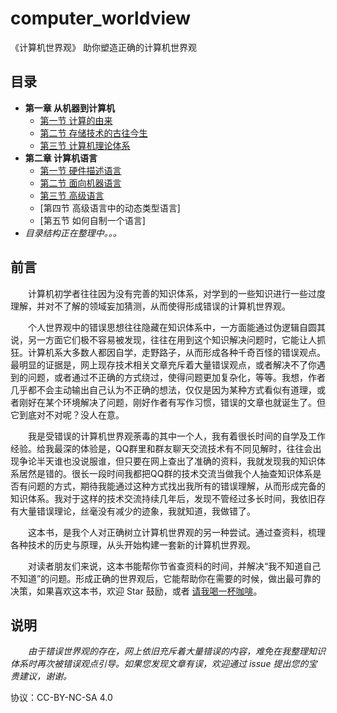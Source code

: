 # computer_worldview

《计算机世界观》 助你塑造正确的计算机世界观

## 目录

- **第一章 从机器到计算机**
    - [第一节 计算的由来](docs/01_01_compute.md)
    - [第二节 存储技术的古往今生](docs/01_02_datastore.md)
    - [第三节 计算机理论体系](docs/01_03_theory.md)
- **第二章 计算机语言**
    - [第一节 硬件描述语言](docs/02_01_hardware_desp_lang.md)
    - [第二节 面向机器语言](docs/02_02_hardware_lang.md)
    - [第三节 高级语言](docs/02_03_high_level_lang.md)
    - [第四节 高级语言中的动态类型语言]
    - [第五节 如何自制一个语言]
- *目录结构正在整理中。。。*
<!--
- **第三章 操作系统**
    - [第一节 操作系统架构]
    - [第二节 Windows]
    - [第三节 Linux]
- **第四章 PC软件、移动软件、Web软件及服务器软件**
    - [第一节 PC软件]
    - [第二节 移动应用]
    - [第三节 Web软件或小应用]
    - [第四节 服务器软件]
- **第四章 虚拟机及兼容层、虚拟化技术**
    - [第一节 什么是虚拟机]
    - [第二节 系统层级虚拟机应用]
    - [第三节 兼容层技术]
    - [第四节 CPU虚拟化]
    - [第五节 加壳工具的虚拟化原理]
- **第五章 音视频**
    - [第一节 音频]
    - [第二节 图像]
    - [第三节 编码与解码]
    - [第四节 上手音视频开发]
- **第六章 机器学习与人工智能**
-->

## 前言

　　计算机初学者往往因为没有完善的知识体系，对学到的一些知识进行一些过度理解，并对不了解的领域妄加猜测，从而使得形成错误的计算机世界观。

　　个人世界观中的错误思想往往隐藏在知识体系中，一方面能通过伪逻辑自圆其说，另一方面它们极不容易被发现，往往在用到这个知识解决问题时，它能让人抓狂。计算机系大多数人都因自学，走野路子，从而形成各种千奇百怪的错误观点。最明显的证据是，网上现存技术相关文章充斥着大量错误观点，或者解决不了你遇到的问题，或者通过不正确的方式绕过，使得问题更加复杂化，等等。我想，作者几乎都不会主动输出自己认为不正确的想法，仅仅是因为某种方式看似有道理，或者刚好在某个环境解决了问题，刚好作者有写作习惯，错误的文章也就诞生了。但它到底对不对呢？没人在意。

　　我是受错误的计算机世界观荼毒的其中一个人，我有着很长时间的自学及工作经验。给我最深的体验是，QQ群里和群友聊天交流技术有不同见解时，往往会出现争论半天谁也没说服谁，但只要在网上查出了准确的资料，我就发现我的知识体系居然是错的。很长一段时间我都把QQ群的技术交流当做我个人抽查知识体系是否有问题的方式，期待我能通过这种方式找出我所有的错误理解，从而形成完备的知识体系。我对于这样的技术交流持续几年后，发现不管经过多长时间，我依旧存有大量错误理论，丝毫没有减少的迹象，我就知道，我做错了。

　　这本书，是我个人对正确树立计算机世界观的另一种尝试。通过查资料，梳理各种技术的历史与原理，从头开始构建一套新的计算机世界观。

　　对读者朋友们来说，这本书能帮你节省查资料的时间，并解决“我不知道自己不知道”的问题。形成正确的世界观后，它能帮助你在需要的时候，做出最可靠的决策，如果喜欢这本书，欢迎 Star 鼓励，或者 [请我喝一杯咖啡](donate.jpg)。

## 说明

　　*由于错误世界观的存在，网上依旧充斥着大量错误的内容，难免在我整理知识体系时再次被错误观点引导。如果您发现文章有误，欢迎通过 issue 提出您的宝贵建议，谢谢。*

协议：CC-BY-NC-SA 4.0
